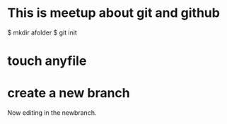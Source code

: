 
# This is meetup about git and github

$ mkdir afolder
$ git init


# touch anyfile

# create a new branch

Now editing in the newbranch.

